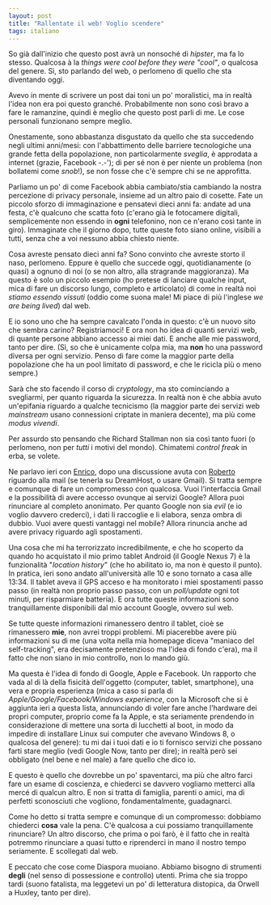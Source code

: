 ```yaml
---
layout: post
title: "Rallentate il web! Voglio scendere"
tags: italiano
---
```


So già dall'inizio che questo post avrà un nonsoché di _hipster_, ma fa lo stesso. Qualcosa à la _things were cool before they were "cool"_, o qualcosa del genere.
Sì, sto parlando del web, o perlomeno di quello che sta diventando oggi.

Avevo in mente di scrivere un post dai toni un po' moralistici, ma in realtà l'idea non era poi questo granché. Probabilmente non sono così bravo  a fare le ramanzine, quindi è meglio che questo post parli di me. Le cose personali funzionano sempre meglio.

Onestamente, sono abbastanza disgustato da quello che sta succedendo negli ultimi anni/mesi: con l'abbattimento delle barriere tecnologiche una grande fetta della popolazione, non particolarmente _sveglia_, è approdata a internet (grazie, Facebook -.-'); di per sé non è per niente un problema (non bollatemi come _snob_!), se non fosse che c'è sempre chi se ne approfitta.

Parliamo un po' di come Facebook abbia cambiato/stia cambiando la nostra percezione di privacy personale, insieme ad un altro paio di cosette. Fate un piccolo sforzo di immaginazione e pensatevi dieci anni fa: andate ad una festa, c'è qualcuno che scatta foto (c'erano già le fotocamere digitali, semplicemente non essendo in __ogni__ telefonino, non ce n'erano così tante in giro). Immaginate che il giorno dopo, tutte queste foto siano online, visibili a tutti, senza che a voi nessuno abbia chiesto niente.

Cosa avreste pensato dieci anni fa? Sono convinto che avreste storto il naso, perlomeno. Eppure è quello che succede oggi, quotidianamente (o quasi) a ognuno di noi (o se non altro, alla stragrande maggioranza). Ma questo è solo un piccolo esempio (ho pretese di lanciare qualche input, mica di fare un discorso lungo, completo e articolato) di come in realtà noi _stiamo essendo vissuti_ (oddio come suona male! Mi piace di più l'inglese _we are being lived_) dal web.

E io sono uno che ha sempre cavalcato l'onda in questo: c'è un nuovo sito che sembra carino? Registriamoci! E ora non ho idea di quanti servizi web, di quante persone abbiano accesso ai miei dati. E anche alle mie password, tanto per dire. (Sì, so che è unicamente colpa mia, ma __non__ ho una password diversa per ogni servizio. Penso di fare come la maggior parte della popolazione che ha un pool limitato di password, e che le ricicla più o meno sempre.)

Sarà che sto facendo il corso di _cryptology_, ma sto cominciando a svegliarmi, per quanto riguarda la sicurezza. In realtà non è che abbia avuto un'epifania riguardo a qualche tecnicismo (la maggior parte dei servizi web _mainstream_ usano connessioni criptate in maniera decente), ma più come _modus vivendi_.

Per assurdo sto pensando che Richard Stallman non sia così tanto fuori (o perlomeno, non per _tutti_ i motivi del mondo). Chimatemi _control freak_ in erba, se volete.

Ne parlavo ieri con [Enrico](http://rubbo.li), dopo una discussione avuta con [Roberto](http://kalamun.org) riguardo alla mail (se tenerla su DreamHost, o usare Gmail). Si tratta sempre e comunque di fare un compromesso con qualcosa. Vuoi l'interfaccia Gmail e la possibilità di avere accesso ovunque ai servizi Google? Allora puoi rinunciare al completo anonimato. Per quanto Google non sia _evil_ (e io voglio davvero crederci), i dati li raccoglie e li elabora, senza ombra di dubbio. Vuoi avere questi vantaggi nel mobile? Allora rinuncia anche ad avere privacy riguardo agli spostamenti.

Una cosa che mi ha terrorizzato incredibilmente, e che ho scoperto da quando ho acquistato il mio primo tablet Android (il Google Nexus 7) è la funzionalità "_location history_" (che ho abilitato io, ma non è questo il punto). In pratica, ieri sono andato all'università alle 10 e sono tornato a casa alle 13:34. Il tablet aveva il GPS acceso e ha monitorato i miei spostamenti passo passo (in realtà non proprio passo passo, con un _poll/update_ ogni tot minuti, per risparmiare batteria). E ora tutte queste informazioni sono tranquillamente disponibili dal mio account Google, ovvero sul web.

Se tutte queste informazioni rimanessero dentro il tablet, cioè se rimanessero __mie__, non avrei troppi problemi. Mi piacerebbe avere più informazioni su di me (una volta nella mia homepage diceva "maniaco del self-tracking", era decisamente pretenzioso ma l'idea di fondo c'era), ma il fatto che non siano in mio controllo, non lo mando giù.

Ma questa è l'idea di fondo di Google, Apple e Facebook. Un rapporto che vada al di là della fisicità dell'oggetto (computer, tablet, smartphone), una vera e propria esperienza (mica a caso si parla di _Apple/Google/Facebook/Windows experience_, con la Microsoft che si è aggiunta ieri a questa lista, annunciando di voler fare anche l'hardware dei propri computer, proprio come fa la Apple, e sta seriamente prendendo in considerazione di mettere una sorta di lucchetti al boot, in modo da impedire di installare Linux sui computer che avevano Windows 8, o qualcosa del genere): tu mi dai i tuoi dati e io ti fornisco servizi che possano farti stare meglio (vedi Google Now, tanto per dire); in realtà però sei obbligato (nel bene e nel male) a fare quello che dico io.

E questo è quello che dovrebbe un po' spaventarci, ma più che altro farci fare un esame di coscienza, e chiederci se davvero vogliamo metterci alla mercé di qualcun altro. E non si tratta di famiglia, parenti o amici, ma di perfetti sconosciuti che vogliono, fondamentalmente, guadagnarci.

Come ho detto si tratta sempre e comunque di un compromesso: dobbiamo chiederci __cosa__ vale la pena. C'è qualcosa a cui possiamo tranquillamente rinunciare? Un altro discorso, che prima o poi farò, è il fatto che in realtà potremmo rinunciare a quasi tutto e riprenderci in mano il nostro tempo seriamente. E scollegati dal web.

E peccato che cose come Diaspora muoiano. Abbiamo bisogno di strumenti __degli__ (nel senso di possessione e controllo) utenti. Prima che sia troppo tardi (suono fatalista, ma leggetevi un po' di letteratura distopica, da Orwell a Huxley, tanto per dire).
